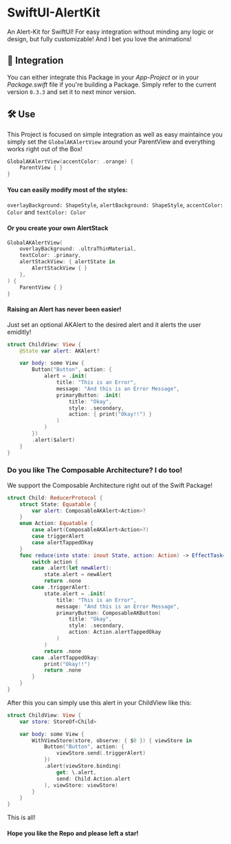 # SwiftUI-AlertKit

An Alert-Kit for SwiftUI! For easy integration without minding any logic or design, but fully customizable! And I bet you love the animations!

## 🚀 Integration
You can either integrate this Package in your *App-Project* or in your *Package.swift* file if you're building a Package. Simply refer to the current version `0.3.3` and set it to next minor version.

## 🛠️ Use
This Project is focused on simple integration as well as easy maintaince you simply set the `GlobalAKAlertView` around your ParentView and everything works right out of the Box!
```swift
GlobalAKAlertView(accentColor: .orange) {
    ParentView { }
}
```
#### You can easily modify most of the styles:
`overlayBackground: ShapeStyle`,
`alertBackground: ShapeStyle`,
`accentColor: Color` and 
`textColor: Color`
#### Or you create your own AlertStack
```swift
GlobalAKAlertView(
    overlayBackground: .ultraThinMaterial,
    textColor: .primary,
    alertStackView: { alertState in 
        AlertStackView { } 
    },
) {
    ParentView { }
}
```

#### Raising an Alert has never been easier!
Just set an optional AKAlert to the desired alert and it alerts the user emiditly!
```swift
struct ChildView: View {
    @State var alert: AKAlert?

    var body: some View {
        Button("Button", action: {
            alert = .init(
                title: "This is an Error",
                message: "And this is an Error Message",
                primaryButton: .init(
                    title: "Okay",
                    style: .secondary,
                    action: { print("Okay!!") }
                )
            )
        })
        .alert($alert)
    }
}
```
### Do you like The Composable Architecture? I do too!
We support the Composable Architecture right out of the Swift Package!
```swift
struct Child: ReducerProtocol {
    struct State: Equatable {
        var alert: ComposableAKAlert<Action>?
    }
    enum Action: Equatable {
        case alert(ComposableAKAlert<Action>?)
        case triggerAlert
        case alertTappedOkay
    }
    func reduce(into state: inout State, action: Action) -> EffectTask<Action> {
        switch action {
        case .alert(let newAlert):
            state.alert = newAlert
            return .none
        case .triggerAlert:
            state.alert = .init(
                title: "This is an Error",
                message: "And this is an Error Message",
                primaryButton: ComposableAKButton(
                    title: "Okay",
                    style: .secondary,
                    action: Action.alertTappedOkay
                )
            )
            return .none
        case .alertTappedOkay:
            print("Okay!!")
            return .none
        }
    }
}
```
After this you can simply use this alert in your ChildView like this:
```swift
struct ChildView: View {
    var store: StoreOf<Child>

    var body: some View {
        WithViewStore(store, observe: { $0 }) { viewStore in
            Button("Button", action: {
                viewStore.send(.triggerAlert)
            })
            .alert(viewStore.binding(
                get: \.alert,
                send: Child.Action.alert
            ), viewStore: viewStore)
        }
    }
}
```
This is all!

#### Hope you like the Repo and please left a star!
